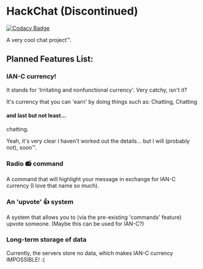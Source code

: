 # HackChat (Discontinued)

[![Codacy Badge](https://api.codacy.com/project/badge/Grade/6827e40b364e4383970c9093b82c2f71)](https://app.codacy.com/manual/mahmoudahmed20102223/StalkyTalky.github.io?utm_source=github.com&utm_medium=referral&utm_content=StalkyTalky/StalkyTalky.github.io&utm_campaign=Badge_Grade_Settings)

A very cool chat project™.

## Planned Features List:

### IAN-C currency!

It stands for 'Irritating and nonfunctional currency'. Very catchy, isn't it?

It's currency that you can 'earn' by doing things such as:
Chatting,
Chatting

#### and last but not least...

chatting.

Yeah, it's very clear I haven't worked out the details... but I will (probably not), soon™.

### Radio 📻 command

A command that will highlight your message in exchange for IAN-C currency (I love that name so much).

### An 'upvote' 👍 system

A system that allows you to (via the pre-existing 'commands' feature) upvote someone. (Maybe this can be used for IAN-C?)

### Long-term storage of data

Currently, the servers store no data, which makes IAN-C currency IMPOSSIBLE! :(
